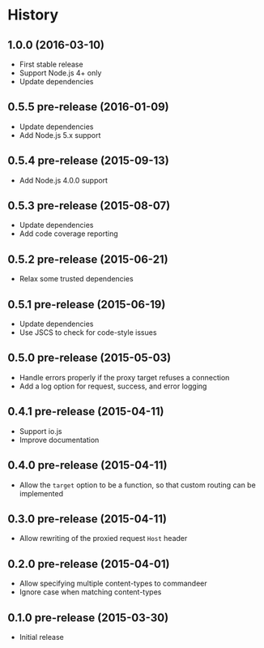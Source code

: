 
# History

## 1.0.0 (2016-03-10)

  * First stable release
  * Support Node.js 4+ only
  * Update dependencies

## 0.5.5 pre-release (2016-01-09)

  * Update dependencies
  * Add Node.js 5.x support

## 0.5.4 pre-release (2015-09-13)

  * Add Node.js 4.0.0 support

## 0.5.3 pre-release (2015-08-07)

  * Update dependencies
  * Add code coverage reporting

## 0.5.2 pre-release (2015-06-21)

  * Relax some trusted dependencies

## 0.5.1 pre-release (2015-06-19)

  * Update dependencies
  * Use JSCS to check for code-style issues

## 0.5.0 pre-release (2015-05-03)

  * Handle errors properly if the proxy target refuses a connection
  * Add a log option for request, success, and error logging

## 0.4.1 pre-release (2015-04-11)

  * Support io.js
  * Improve documentation

## 0.4.0 pre-release (2015-04-11)

  * Allow the `target` option to be a function, so that custom routing can be implemented

## 0.3.0 pre-release (2015-04-11)

  * Allow rewriting of the proxied request `Host` header

## 0.2.0 pre-release (2015-04-01)

  * Allow specifying multiple content-types to commandeer
  * Ignore case when matching content-types

## 0.1.0 pre-release (2015-03-30)

  * Initial release
